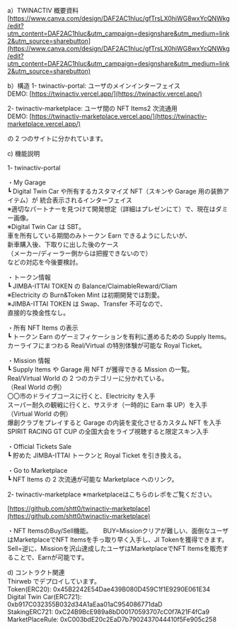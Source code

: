a）TWINACTIV 概要資料
[https://www.canva.com/design/DAF2AC1hluc/gfTrsLX0hiWG8wxYcQNWkg/edit?utm_content=DAF2AC1hluc&utm_campaign=designshare&utm_medium=link2&utm_source=sharebutton](https://www.canva.com/design/DAF2AC1hluc/gfTrsLX0hiWG8wxYcQNWkg/edit?utm_content=DAF2AC1hluc&utm_campaign=designshare&utm_medium=link2&utm_source=sharebutton)

b）構造
1- twinactiv-portal: ユーザのメインインターフェイス  
   DEMO: [https://twinactiv.vercel.app/](https://twinactiv.vercel.app/)

2- twinactiv-marketplace: ユーザ間の NFT Items2 次流通用  
   DEMO: [https://twinactiv-marketplace.vercel.app/](https://twinactiv-marketplace.vercel.app/)

の 2 つのサイトに分かれています。

c) 機能説明

1- twinactiv-portal

   ・My Garage  
     ┗ Digital Twin Car や所有するカスタマイズ NFT（スキンや Garage 用の装飾アイテム）が
        統合表示されるインターフェイス  
        ※適切なパートナーを見つけて開発想定（詳細はプレゼンにて）で、現在はダミー画像。  
        ※Digital Twin Car は SBT。  
           車を所有している期間のみトークン Earn できるようにしたいが、  
           新車購入後、下取りに出した後のケース  
           （メーカー/ディーラー側からは把握できないので）  
           などの対応を今後要検討。  
 
   ・トークン情報  
     ┗ JIMBA-ITTAI TOKEN の Balance/ClaimableReward/Cliam  
        ※Electricity の Burn&Token Mint は初期開発では割愛。  
        ※JIMBA-ITTAI TOKEN は Swap、Transfer 不可なので、  
           直接的な換金性なし。  
   
   ・所有 NFT Items の表示  
     ┗ トークン Earn のゲーミフィケーションを有利に進めるための Supply Items。  
        カーライフにまつわる Real/Virtual の特別体験が可能な Royal Ticket。  
   
   ・Mission 情報  
     ┗ Supply Items や Garage 用 NFT が獲得できる Mission の一覧。  
        Real/Virtual World の 2 つのカテゴリーに分かれている。  
        （Real World の例）  
        〇〇市のドライブコースに行くと、Electricity を入手  
        スーパー耐久の観戦に行くと、サステオ（一時的に Earn 率 UP）を入手  
        （Virtual World の例）  
        爆創クラブをプレイすると Garage の内装を変化させるカスタム NFT を入手  
        SPIRIT RACING GT CUP の全国大会をライブ視聴すると限定スキン入手  
   
   ・Official Tickets Sale  
     ┗ 貯めた JIMBA-ITTAI トークンと Royal Ticket を引き換える。  
   
   ・Go to Marketplace  
     ┗ NFT Items の 2 次流通が可能な Marketplace へのリンク。


2- twinactiv-marketplace
※marketplaceはこちらのレポをご覧ください。　

 [https://github.com/shtt0/twinactiv-marketplace](https://github.com/shtt0/twinactiv-marketplace)


・NFT ItemsのBuy/Sell機能。　　
BUY=Missionクリアが難しい、面倒なユーザはMarketplaceでNFT Itemsを手っ取り早く入手し、JI Tokenを獲得できます。　　
Sell=逆に、Missionを沢山達成したユーザはMarketplaceでNFT Itemsを販売することで、Earnが可能です。　　


d) コントラクト関連  
   Thirweb でデプロイしています。  
   Token(ERC20): 0x45B2242E54Dae439B080D459C1f1E9290E061E34  
   Digital Twin Car(ERC721): 0xb917C032355B032d34A1aEaa01aC954086771daD  
   StakingERC721: 0xC24B9BcE989a8bD00170593707cC0f7A21F4fCa9  
   MarketPlaceRule: 0xC003bdE20c2EaD7b7902437044410f5Fe905c258  
